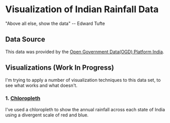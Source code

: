 # Visualization of Indian Rainfall Data

"Above all else, show the data" -- Edward Tufte

## Data Source
This data was provided by the [Open Government Data(OGD) Platform India](https://data.gov.in/keywords/annual-rainfall). 

## Visualizations (Work In Progress)
I'm trying to apply a number of visualization techniques to this data set, to see what works and what doesn't.

### 1.  [Chloropleth](https://github.com/Deborah-Digges/indian-rainfall-viz/tree/master/chloropleth)

I've used a chloropleth to show the annual rainfall across each state of India using a divergent scale of red and blue. 
